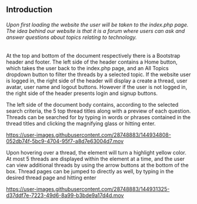 
## Introduction
######  Upon first loading the website the user will be taken to the index.php page. The idea behind our website is that it is a forum where users can ask and answer questions about topics relating to technology.

<p>At the top and bottom of the document respectively there is a Bootstrap header and footer. The left side of the header contains a Home button, which takes the user back to the index.php page, and an All Topics dropdown button to filter the threads by a selected topic. If the website user is logged in, the right side of the header will display a create a thread, user avatar, user name and logout buttons. However if the user is not logged in, the right side of the header presents login and signup buttons.</p>

<p>The left side of the document body contains, according to the selected search criteria, the 5 top thread titles along with a preview of each question. Threads can be searched for by typing in words or phrases contained in the thread titles and clicking the magnifying glass or hitting enter.</p>

https://user-images.githubusercontent.com/28748883/144934808-052db74f-5bc9-4704-95f7-a8d7e63004d7.mov




<p>Upon hovering over a thread, the element will turn a highlight yellow color. At most 5 threads are displayed within the element at a time, and the user can view additional threads by using the arrow buttons at the bottom of the box. Thread pages can be jumped to directly as well, by typing in the desired thread page and hitting enter</p>

https://user-images.githubusercontent.com/28748883/144931325-d37ddf7e-7223-49d6-8a99-b3bde9a17d4d.mov

